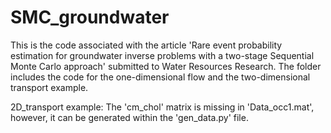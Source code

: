 # SMC_groundwater
This is the code associated with the article 'Rare event probability estimation for groundwater inverse problems with a two-stage Sequential Monte Carlo approach' submitted to Water Resources Research. The folder includes the code for the one-dimensional flow and the two-dimensional transport example. 

2D_transport example: The 'cm_chol' matrix is missing in 'Data_occ1.mat', however, it can be generated within the 'gen_data.py' file.

